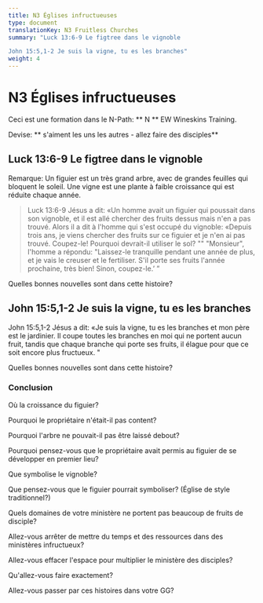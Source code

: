 ```yaml
---
title: N3 Églises infructueuses
type: document
translationKey: N3 Fruitless Churches
summary: "Luck 13:6-9 Le figtree dans le vignoble	

John 15:5,1-2 Je suis la vigne, tu es les branches"
weight: 4
---
```

# N3 Églises infructueuses

Ceci est une formation dans le N-Path: ** N ** EW Wineskins Training.

Devise: ** s'aiment les uns les autres - allez faire des disciples**

## Luck 13:6-9 Le figtree dans le vignoble

Remarque: Un figuier est un très grand arbre, avec de grandes feuilles qui bloquent le soleil. Une vigne est une plante à faible croissance qui est réduite chaque année.

>   Luck 13:6-9 Jésus a dit: «Un homme avait un figuier qui poussait dans son vignoble, et il est allé chercher des fruits dessus mais n'en a pas trouvé. Alors il a dit à l'homme qui s'est occupé du vignoble: «Depuis trois ans, je viens chercher des fruits sur ce figuier et je n'en ai pas trouvé. Coupez-le! Pourquoi devrait-il utiliser le sol? "" "Monsieur", l'homme a répondu: "Laissez-le tranquille pendant une année de plus, et je vais le creuser et le fertiliser. S'il porte ses fruits l'année prochaine, très bien! Sinon, coupez-le.’ ”

Quelles bonnes nouvelles sont dans cette histoire?

## John 15:5,1-2 Je suis la vigne, tu es les branches

John 15:5,1-2 Jésus a dit: «Je suis la vigne, tu es les branches et mon père est le jardinier. Il coupe toutes les branches en moi qui ne portent aucun fruit, tandis que chaque branche qui porte ses fruits, il élague pour que ce soit encore plus fructueux. "

Quelles bonnes nouvelles sont dans cette histoire?

### Conclusion

Où la croissance du figuier?

Pourquoi le propriétaire n'était-il pas content?

Pourquoi l'arbre ne pouvait-il pas être laissé debout?

Pourquoi pensez-vous que le propriétaire avait permis au figuier de se développer en premier lieu?

Que symbolise le vignoble?

Que pensez-vous que le figuier pourrait symboliser? (Église de style traditionnel?)

Quels domaines de votre ministère ne portent pas beaucoup de fruits de disciple?

Allez-vous arrêter de mettre du temps et des ressources dans des ministères infructueux?

Allez-vous effacer l'espace pour multiplier le ministère des disciples?

Qu'allez-vous faire exactement?

Allez-vous passer par ces histoires dans votre GG?

